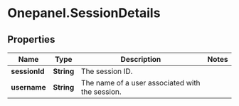 # Onepanel.SessionDetails

## Properties
Name | Type | Description | Notes
------------ | ------------- | ------------- | -------------
**sessionId** | **String** | The session ID. | 
**username** | **String** | The name of a user associated with the session. | 


